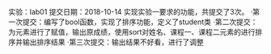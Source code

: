 ﻿ 实验：lab01 提交日期：2018-10-14 实现实验一要求的功能，共提交了3次。
·第一次提交：编写了bool函数，实现了排序功能，定义了student类
·第二次提交：为元素进行了赋值，输出原成绩，使用sort对姓名、课程一、课程二元素的进行排序并输出排序结果
·第三次提交：输出结果不好看，进行了调整
